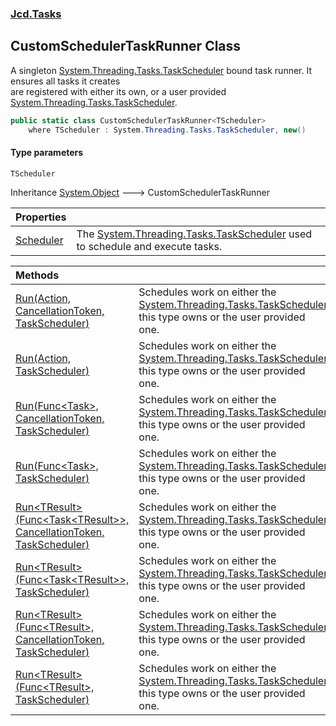 ### [Jcd.Tasks](Jcd.Tasks.md 'Jcd.Tasks')

## CustomSchedulerTaskRunner<TScheduler> Class

A singleton [System.Threading.Tasks.TaskScheduler](https://docs.microsoft.com/en-us/dotnet/api/System.Threading.Tasks.TaskScheduler 'System.Threading.Tasks.TaskScheduler') bound task runner. It ensures all tasks it creates  
are registered with either its own, or a user provided [System.Threading.Tasks.TaskScheduler](https://docs.microsoft.com/en-us/dotnet/api/System.Threading.Tasks.TaskScheduler 'System.Threading.Tasks.TaskScheduler').

```csharp
public static class CustomSchedulerTaskRunner<TScheduler>
    where TScheduler : System.Threading.Tasks.TaskScheduler, new()
```
#### Type parameters

<a name='Jcd.Tasks.CustomSchedulerTaskRunner_TScheduler_.TScheduler'></a>

`TScheduler`

Inheritance [System.Object](https://docs.microsoft.com/en-us/dotnet/api/System.Object 'System.Object') &#129106; CustomSchedulerTaskRunner<TScheduler>

| Properties | |
| :--- | :--- |
| [Scheduler](Jcd.Tasks.CustomSchedulerTaskRunner_TScheduler_.Scheduler.md 'Jcd.Tasks.CustomSchedulerTaskRunner<TScheduler>.Scheduler') | The [System.Threading.Tasks.TaskScheduler](https://docs.microsoft.com/en-us/dotnet/api/System.Threading.Tasks.TaskScheduler 'System.Threading.Tasks.TaskScheduler') used to schedule and execute tasks. |

| Methods | |
| :--- | :--- |
| [Run(Action, CancellationToken, TaskScheduler)](Jcd.Tasks.CustomSchedulerTaskRunner_TScheduler_.Run(System.Action,System.Threading.CancellationToken,System.Threading.Tasks.TaskScheduler).md 'Jcd.Tasks.CustomSchedulerTaskRunner<TScheduler>.Run(System.Action, System.Threading.CancellationToken, System.Threading.Tasks.TaskScheduler)') | Schedules work on either the [System.Threading.Tasks.TaskScheduler](https://docs.microsoft.com/en-us/dotnet/api/System.Threading.Tasks.TaskScheduler 'System.Threading.Tasks.TaskScheduler') this type owns or the user provided one. |
| [Run(Action, TaskScheduler)](Jcd.Tasks.CustomSchedulerTaskRunner_TScheduler_.Run(System.Action,System.Threading.Tasks.TaskScheduler).md 'Jcd.Tasks.CustomSchedulerTaskRunner<TScheduler>.Run(System.Action, System.Threading.Tasks.TaskScheduler)') | Schedules work on either the [System.Threading.Tasks.TaskScheduler](https://docs.microsoft.com/en-us/dotnet/api/System.Threading.Tasks.TaskScheduler 'System.Threading.Tasks.TaskScheduler') this type owns or the user provided one. |
| [Run(Func&lt;Task&gt;, CancellationToken, TaskScheduler)](Jcd.Tasks.CustomSchedulerTaskRunner_TScheduler_.Run(System.Func_System.Threading.Tasks.Task_,System.Threading.CancellationToken,System.Threading.Tasks.TaskScheduler).md 'Jcd.Tasks.CustomSchedulerTaskRunner<TScheduler>.Run(System.Func<System.Threading.Tasks.Task>, System.Threading.CancellationToken, System.Threading.Tasks.TaskScheduler)') | Schedules work on either the [System.Threading.Tasks.TaskScheduler](https://docs.microsoft.com/en-us/dotnet/api/System.Threading.Tasks.TaskScheduler 'System.Threading.Tasks.TaskScheduler') this type owns or the user provided one. |
| [Run(Func&lt;Task&gt;, TaskScheduler)](Jcd.Tasks.CustomSchedulerTaskRunner_TScheduler_.Run(System.Func_System.Threading.Tasks.Task_,System.Threading.Tasks.TaskScheduler).md 'Jcd.Tasks.CustomSchedulerTaskRunner<TScheduler>.Run(System.Func<System.Threading.Tasks.Task>, System.Threading.Tasks.TaskScheduler)') | Schedules work on either the [System.Threading.Tasks.TaskScheduler](https://docs.microsoft.com/en-us/dotnet/api/System.Threading.Tasks.TaskScheduler 'System.Threading.Tasks.TaskScheduler') this type owns or the user provided one. |
| [Run&lt;TResult&gt;(Func&lt;Task&lt;TResult&gt;&gt;, CancellationToken, TaskScheduler)](Jcd.Tasks.CustomSchedulerTaskRunner_TScheduler_.Run_TResult_(System.Func_System.Threading.Tasks.Task_TResult__,System.Threading.CancellationToken,System.Threading.Tasks.TaskScheduler).md 'Jcd.Tasks.CustomSchedulerTaskRunner<TScheduler>.Run<TResult>(System.Func<System.Threading.Tasks.Task<TResult>>, System.Threading.CancellationToken, System.Threading.Tasks.TaskScheduler)') | Schedules work on either the [System.Threading.Tasks.TaskScheduler](https://docs.microsoft.com/en-us/dotnet/api/System.Threading.Tasks.TaskScheduler 'System.Threading.Tasks.TaskScheduler') this type owns or the user provided one. |
| [Run&lt;TResult&gt;(Func&lt;Task&lt;TResult&gt;&gt;, TaskScheduler)](Jcd.Tasks.CustomSchedulerTaskRunner_TScheduler_.Run_TResult_(System.Func_System.Threading.Tasks.Task_TResult__,System.Threading.Tasks.TaskScheduler).md 'Jcd.Tasks.CustomSchedulerTaskRunner<TScheduler>.Run<TResult>(System.Func<System.Threading.Tasks.Task<TResult>>, System.Threading.Tasks.TaskScheduler)') | Schedules work on either the [System.Threading.Tasks.TaskScheduler](https://docs.microsoft.com/en-us/dotnet/api/System.Threading.Tasks.TaskScheduler 'System.Threading.Tasks.TaskScheduler') this type owns or the user provided one. |
| [Run&lt;TResult&gt;(Func&lt;TResult&gt;, CancellationToken, TaskScheduler)](Jcd.Tasks.CustomSchedulerTaskRunner_TScheduler_.Run_TResult_(System.Func_TResult_,System.Threading.CancellationToken,System.Threading.Tasks.TaskScheduler).md 'Jcd.Tasks.CustomSchedulerTaskRunner<TScheduler>.Run<TResult>(System.Func<TResult>, System.Threading.CancellationToken, System.Threading.Tasks.TaskScheduler)') | Schedules work on either the [System.Threading.Tasks.TaskScheduler](https://docs.microsoft.com/en-us/dotnet/api/System.Threading.Tasks.TaskScheduler 'System.Threading.Tasks.TaskScheduler') this type owns or the user provided one. |
| [Run&lt;TResult&gt;(Func&lt;TResult&gt;, TaskScheduler)](Jcd.Tasks.CustomSchedulerTaskRunner_TScheduler_.Run_TResult_(System.Func_TResult_,System.Threading.Tasks.TaskScheduler).md 'Jcd.Tasks.CustomSchedulerTaskRunner<TScheduler>.Run<TResult>(System.Func<TResult>, System.Threading.Tasks.TaskScheduler)') | Schedules work on either the [System.Threading.Tasks.TaskScheduler](https://docs.microsoft.com/en-us/dotnet/api/System.Threading.Tasks.TaskScheduler 'System.Threading.Tasks.TaskScheduler') this type owns or the user provided one. |
